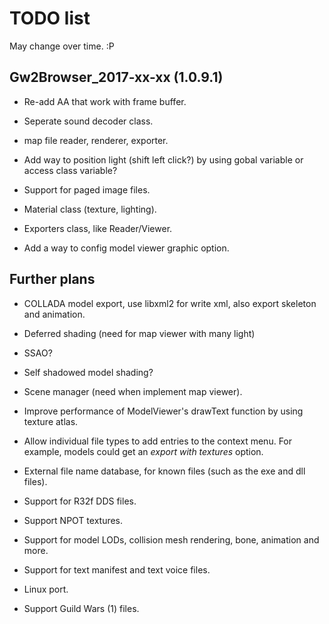 TODO list
=========

May change over time. :P

Gw2Browser_2017-xx-xx (1.0.9.1)
-------------------------------

* Re-add AA that work with frame buffer.

* Seperate sound decoder class.

* map file reader, renderer, exporter.

* Add way to position light (shift left click?) by using gobal variable or access class variable?

* Support for paged image files.

* Material class (texture, lighting).

* Exporters class, like Reader/Viewer.

* Add a way to config model viewer graphic option.

Further plans
-------------

* COLLADA model export, use libxml2 for write xml, also export skeleton and animation.

* Deferred shading (need for map viewer with many light)

* SSAO?

* Self shadowed model shading?

* Scene manager (need when implement map viewer).

* Improve performance of ModelViewer's drawText function by using texture atlas.

* Allow individual file types to add entries to the context menu. For example,
models could get an *export with textures* option.

* External file name database, for known files (such as the exe and dll files).

* Support for R32f DDS files.

* Support NPOT textures.

* Support for model LODs, collision mesh rendering, bone, animation and more.

* Support for text manifest and text voice files.

* Linux port.

* Support Guild Wars (1) files.
